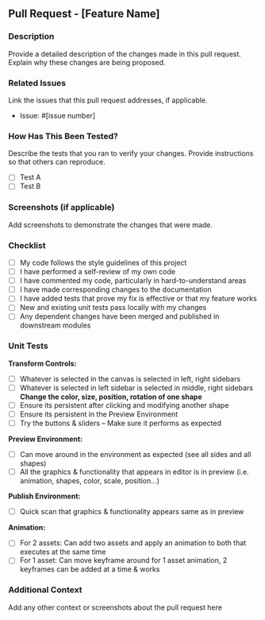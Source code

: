 ## Pull Request - [Feature Name]

### Description
Provide a detailed description of the changes made in this pull request. Explain why these changes are being proposed.

### Related Issues
Link the issues that this pull request addresses, if applicable.
- Issue: #[issue number]

### How Has This Been Tested?
Describe the tests that you ran to verify your changes. Provide instructions so that others can reproduce. 

- [ ] Test A
- [ ] Test B

### Screenshots (if applicable)
Add screenshots to demonstrate the changes that were made.

### Checklist
- [ ] My code follows the style guidelines of this project
- [ ] I have performed a self-review of my own code
- [ ] I have commented my code, particularly in hard-to-understand areas
- [ ] I have made corresponding changes to the documentation
- [ ] I have added tests that prove my fix is effective or that my feature works
- [ ] New and existing unit tests pass locally with my changes
- [ ] Any dependent changes have been merged and published in downstream modules

### Unit Tests
**Transform Controls:**
- [ ] Whatever is selected in the canvas is selected in left, right sidebars 
- [ ] Whatever is selected in left sidebar is selected in middle, right sidebars
**Change the color, size, position, rotation of one shape**
- [ ] Ensure its persistent after clicking and modifying another shape
- [ ] Ensure its persistent in the Preview Environment
- [ ] Try the buttons & sliders – Make sure it performs as expected

**Preview Environment:**
- [ ] Can move around in the environment as expected (see all sides and all shapes)
- [ ] All the graphics & functionality that appears in editor is in preview (i.e. animation, shapes, color, scale, position…)

**Publish Environment:**
- [ ] Quick scan that graphics & functionality appears same as in preview

**Animation:** 
- [ ] For 2 assets: Can add two assets and apply an animation to both that executes at the same time 
- [ ] For 1 asset: Can move keyframe around for 1 asset animation, 2 keyframes can be added at a time & works

### Additional Context
Add any other context or screenshots about the pull request here
